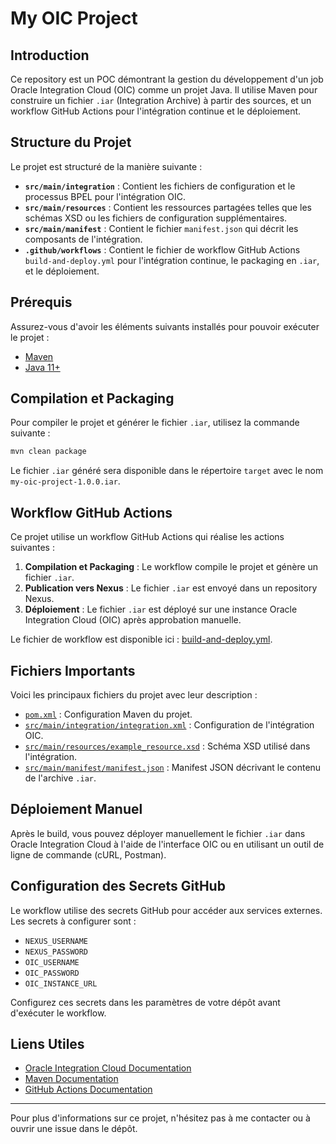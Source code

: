 # My OIC Project

## Introduction

Ce repository est un POC démontrant la gestion du développement d'un job Oracle Integration Cloud (OIC) comme un projet Java. Il utilise Maven pour construire un fichier `.iar` (Integration Archive) à partir des sources, et un workflow GitHub Actions pour l'intégration continue et le déploiement.

## Structure du Projet

Le projet est structuré de la manière suivante :

- **`src/main/integration`** : Contient les fichiers de configuration et le processus BPEL pour l'intégration OIC.
- **`src/main/resources`** : Contient les ressources partagées telles que les schémas XSD ou les fichiers de configuration supplémentaires.
- **`src/main/manifest`** : Contient le fichier `manifest.json` qui décrit les composants de l'intégration.
- **`.github/workflows`** : Contient le fichier de workflow GitHub Actions `build-and-deploy.yml` pour l'intégration continue, le packaging en `.iar`, et le déploiement.

## Prérequis

Assurez-vous d'avoir les éléments suivants installés pour pouvoir exécuter le projet :

- [Maven](https://maven.apache.org/)
- [Java 11+](https://adoptium.net/)

## Compilation et Packaging

Pour compiler le projet et générer le fichier `.iar`, utilisez la commande suivante :

```bash
mvn clean package
```

Le fichier `.iar` généré sera disponible dans le répertoire `target` avec le nom `my-oic-project-1.0.0.iar`.

## Workflow GitHub Actions

Ce projet utilise un workflow GitHub Actions qui réalise les actions suivantes :

1. **Compilation et Packaging** : Le workflow compile le projet et génère un fichier `.iar`.
2. **Publication vers Nexus** : Le fichier `.iar` est envoyé dans un repository Nexus.
3. **Déploiement** : Le fichier `.iar` est déployé sur une instance Oracle Integration Cloud (OIC) après approbation manuelle.

Le fichier de workflow est disponible ici : [build-and-deploy.yml](https://github.com/your-repo/my-oic-project/blob/main/.github/workflows/build-and-deploy.yml).

## Fichiers Importants

Voici les principaux fichiers du projet avec leur description :

- [`pom.xml`](https://github.com/your-repo/my-oic-project/blob/main/pom.xml) : Configuration Maven du projet.
- [`src/main/integration/integration.xml`](https://github.com/your-repo/my-oic-project/blob/main/src/main/integration/integration.xml) : Configuration de l'intégration OIC.
- [`src/main/resources/example_resource.xsd`](https://github.com/your-repo/my-oic-project/blob/main/src/main/resources/example_resource.xsd) : Schéma XSD utilisé dans l'intégration.
- [`src/main/manifest/manifest.json`](https://github.com/your-repo/my-oic-project/blob/main/src/main/manifest/manifest.json) : Manifest JSON décrivant le contenu de l'archive `.iar`.

## Déploiement Manuel

Après le build, vous pouvez déployer manuellement le fichier `.iar` dans Oracle Integration Cloud à l'aide de l'interface OIC ou en utilisant un outil de ligne de commande (cURL, Postman).

## Configuration des Secrets GitHub

Le workflow utilise des secrets GitHub pour accéder aux services externes. Les secrets à configurer sont :

- `NEXUS_USERNAME`
- `NEXUS_PASSWORD`
- `OIC_USERNAME`
- `OIC_PASSWORD`
- `OIC_INSTANCE_URL`

Configurez ces secrets dans les paramètres de votre dépôt avant d'exécuter le workflow.

## Liens Utiles

- [Oracle Integration Cloud Documentation](https://docs.oracle.com/en/cloud/paas/integration-cloud/index.html)
- [Maven Documentation](https://maven.apache.org/guides/index.html)
- [GitHub Actions Documentation](https://docs.github.com/en/actions)

---

Pour plus d'informations sur ce projet, n'hésitez pas à me contacter ou à ouvrir une issue dans le dépôt.
